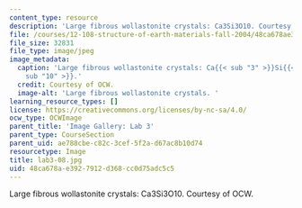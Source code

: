 ```yaml
---
content_type: resource
description: 'Large fibrous wollastonite crystals: Ca3Si3O10. Courtesy of OCW.'
file: /courses/12-108-structure-of-earth-materials-fall-2004/48ca678ae3927912d368cc0d75adc5c5_lab3-08.jpg
file_size: 32831
file_type: image/jpeg
image_metadata:
  caption: 'Large fibrous wollastonite crystals: Ca{{< sub "3" >}}Si{{< sub "3" >}}O{{<
    sub "10" >}}.'
  credit: Courtesy of OCW.
  image-alt: 'Large fibrous wollastonite crystals. '
learning_resource_types: []
license: https://creativecommons.org/licenses/by-nc-sa/4.0/
ocw_type: OCWImage
parent_title: 'Image Gallery: Lab 3'
parent_type: CourseSection
parent_uid: ae788cbe-c82c-3cef-5f2a-d67ac8b10d74
resourcetype: Image
title: lab3-08.jpg
uid: 48ca678a-e392-7912-d368-cc0d75adc5c5
---
```

Large fibrous wollastonite crystals: Ca3Si3O10. Courtesy of OCW.